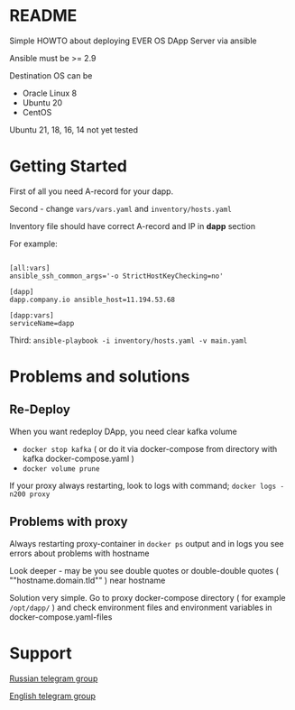 # README

Simple HOWTO about deploying EVER OS DApp Server via ansible

Ansible must be >= 2.9

Destination OS can be
 - Oracle Linux 8
 - Ubuntu 20
 - CentOS

Ubuntu 21, 18, 16, 14 not yet tested

# Getting Started

First of all you need A-record for your dapp.

Second - change ```vars/vars.yaml``` and ```inventory/hosts.yaml```

Inventory file should have correct A-record and IP in **dapp** section

For example:

<pre><code>
[all:vars]
ansible_ssh_common_args='-o StrictHostKeyChecking=no'

[dapp]
dapp.company.io ansible_host=11.194.53.68

[dapp:vars]
serviceName=dapp
</code></pre>

Third:
```ansible-playbook -i inventory/hosts.yaml -v main.yaml```


# Problems and solutions

## Re-Deploy

When you want redeploy DApp, you need clear kafka volume

 - ```docker stop kafka``` ( or do it via docker-compose from directory with kafka docker-compose.yaml )
 - ```docker volume prune```

If your proxy always restarting, look to logs with command; ```docker logs -n200 proxy```

## Problems with proxy

Always restarting proxy-container in ```docker ps``` output and in logs you see errors about problems with hostname

Look deeper - may be you see double quotes or double-double quotes ( ""hostname.domain.tld"" ) near hostname

Solution very simple. Go to proxy docker-compose directory ( for example ```/opt/dapp/``` ) and check environment files and environment variables in docker-compose.yaml-files


# Support

[Russian telegram group](https://t.me/itgoldio_support_ru)

[English telegram group](https://t.me/tgoldio_support_en)
